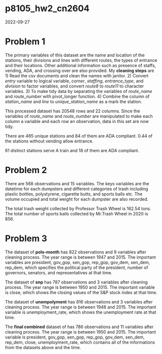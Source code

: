 p8105_hw2_cn2604
================
2022-09-27

# Problem 1

The primary variables of this dataset are the name and location of the
stations, their divisions and lines with different routes, the types of
entrance and their locations. Other additional information such as
presence of staffs, vending, ADA, and crossing over are also provided.
My **cleaning steps** are 1) Read the csv documents and clean the names
with janitor. 2) Convert *entry* variable to logical variable, *corner*,
*staffing*, *entrance_type*, and *division* to factor variables, and
convert *route8* to *route11* to character variables. 3) To make tidy
data by separating the variables of *route_name* and *route_number* with
pivot_longer function. 4) Combine the column of *station_name* and
*line* to *unique_station_name* as a mark the station.

This processed dataset has 20548 rows and 22 columns. Since the
variables of *route_name* and *route_number* are manipulated to make
each column a variable and each row an observation, data in this set are
now tidy.

There are 465 unique stations and 84 of them are ADA compliant. 0.44 of
the stations without vending allow entrance.

61 distinct stations serve A train and 18 of them are ADA compliant.

# Problem 2

There are 568 observations and 15 variables. The keys variables are the
datetime for each dumpsters and different categories of trash including
plastic bottles, polystyrene, cigarette butts, and sports balls etc. The
volume occupied and total weight for each dumpster are also recorded.

The total trash weight collected by Professor Trash Wheel is 162.54
tons. The total number of sports balls collected by Mr.Trash Wheel in
2020 is 856.

# Problem 3

The dataset of **pols-month** has 822 observations and 9 variables after
cleaning process. The year range is between 1947 and 2015. The important
variables are president, gov_gop, sen_gop, rep_gop, gov_dem, sen_dem,
rep_dem, which specifies the political party of the president, number of
governors, senators, and representatives at that time.

The dataset of **snp** has 787 observations and 3 variables after
cleaning process. The year range is between 1950 and 2015. The important
variable is close, which shows the closing values of the S&P stock index
at that time.

The dataset of **unempolyment** has 816 observations and 3 variables
after cleaning process. The year range is between 1948 and 2015. The
important variable is unemployment_rate, which shows the unemployment
rate at that time.

The **final combined** dataset of has 786 observations and 11 variables
after cleaning process. The year range is between 1950 and 2015. The
important variable is president, gov_gop, sen_gop, rep_gop, gov_dem,
sen_dem, rep_dem, close, unemployment_rate, which contains all of the
informations from the datasets above and the time.

